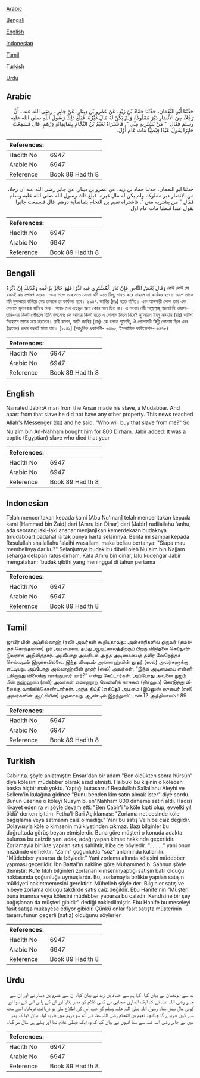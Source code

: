 [Arabic](#arabic)

[Bengali](#bengali)

[English](#english)

[Indonesian](#indonesian)

[Tamil](#tamil)

[Turkish](#turkish)

[Urdu](#urdu)

## Arabic


<div dir="rtl" lang="ar" style={{fontSize:'larger',backgroundColor:'#f8f9fa',padding:20}}>
حَدَّثَنَا أَبُو النُّعْمَانِ، حَدَّثَنَا حَمَّادُ بْنُ زَيْدٍ، عَنْ عَمْرِو بْنِ دِينَارٍ، عَنْ جَابِرٍ ـ رضى الله عنه ـ أَنَّ رَجُلاً، مِنَ الأَنْصَارِ دَبَّرَ مَمْلُوكًا، وَلَمْ يَكُنْ لَهُ مَالٌ غَيْرُهُ، فَبَلَغَ ذَلِكَ رَسُولَ اللَّهِ صلى الله عليه وسلم فَقَالَ ‏ "‏ مَنْ يَشْتَرِيهِ مِنِّي ‏"‏‏.‏ فَاشْتَرَاهُ نُعَيْمُ بْنُ النَّحَّامِ بِثَمَانِمِائَةِ دِرْهَمٍ‏.‏ قَالَ فَسَمِعْتُ جَابِرًا يَقُولُ عَبْدًا قِبْطِيًّا مَاتَ عَامَ أَوَّلَ‏.‏
</div>
<div style={{backgroundColor:'#f8f9fa',padding:20, marginBottom: 10}}><table> <thead> <tr> <th>References:</th> <th></th> </tr> </thead> <tbody><tr><td>Hadith No</td><td>6947</td></tr><tr><td>Arabic No</td><td>6947</td></tr><tr><td>Reference</td><td>Book 89 Hadith 8</td></tr></tbody></table></div>


<div dir="rtl" lang="ar" style={{fontSize:'larger',backgroundColor:'#f8f9fa',padding:20}}>
حدثنا ابو النعمان، حدثنا حماد بن زيد، عن عمرو بن دينار، عن جابر رضى الله عنه ان رجلا، من الانصار دبر مملوكا، ولم يكن له مال غيره، فبلغ ذلك رسول الله صلى الله عليه وسلم فقال " من يشتريه مني ". فاشتراه نعيم بن النحام بثمانماية درهم. قال فسمعت جابرا يقول عبدا قبطيا مات عام اول
</div>
<div style={{backgroundColor:'#f8f9fa',padding:20, marginBottom: 10}}><table> <thead> <tr> <th>References:</th> <th></th> </tr> </thead> <tbody><tr><td>Hadith No</td><td>6947</td></tr><tr><td>Arabic No</td><td>6947</td></tr><tr><td>Reference</td><td>Book 89 Hadith 8</td></tr></tbody></table></div>

## Bengali


<div dir="ltr" lang="bn" style={{fontSize:'larger',backgroundColor:'#f8f9fa',padding:20}}>
وَقَالَ بَعْضُ النَّاسِ فَإِنْ نَذَرَ الْمُشْتَرِي فِيهِ نَذْرًا فَهُوَ جَائِزٌ بِزَعْمِهِ وَكَذَلِكَ إِنْ دَبَّرَهُ কেউ কেউ সে রকমই রায় পোষণ করেন। অন্য পক্ষে তার মতে ক্রেতা যদি এতে কিছু মানত করে তাহলে তা কার্যকর হবে। তদ্রূপ তাকে যদি মুদাব্বার বানিয়ে নেয় তাহলে তা কার্যকর হবে। ৬৯৪৭. জাবির (রাঃ) হতে বর্ণিত। এক আনসারী লোক তার এক গোলাম মুদাববার বানিয়ে দেয়। অথচ তার এছাড়া অন্য কোন মাল ছিল না। এ সংবাদ নবী সাল্লাল্লাহু আলাইহি ওয়াসাল্লাম-এর নিকট পৌঁছলে তিনি বললেনঃ কে আমার নিকট হতে এ গোলাম কিনে নিবে? নু‘আয়ম ইবনু নাহ্হাম (রাঃ) আটশ’ দিরহামে তাকে ক্রয় করলেন। রাবী বলেন, আমি জাবির (রাঃ)-কে বলতে শুনেছি, ঐ গোলামটি কিব্তী গোলাম ছিল এবং (ক্রয়ের) প্রথম বছরই মারা যায়। [২১৪১] (আধুনিক প্রকাশনী- ৬৪৬৫, ইসলামিক ফাউন্ডেশন- ৬৪৭৮)
</div>
<div style={{backgroundColor:'#f8f9fa',padding:20, marginBottom: 10}}><table> <thead> <tr> <th>References:</th> <th></th> </tr> </thead> <tbody><tr><td>Hadith No</td><td>6947</td></tr><tr><td>Arabic No</td><td>6947</td></tr><tr><td>Reference</td><td>Book 89 Hadith 8</td></tr></tbody></table></div>

## English


<div dir="ltr" lang="en" style={{fontSize:'larger',backgroundColor:'#f8f9fa',padding:20}}>
Narrated Jabir:A man from the Ansar made his slave, a Mudabbar. And apart from that slave he did not have any other property. This news reached Allah's Messenger (ﷺ) and he said, "Who will buy that slave from me?" So Nu'aim bin An-Nahham bought him for 800 Dirham. Jabir added: It was a coptic (Egyptian) slave who died that year
</div>
<div style={{backgroundColor:'#f8f9fa',padding:20, marginBottom: 10}}><table> <thead> <tr> <th>References:</th> <th></th> </tr> </thead> <tbody><tr><td>Hadith No</td><td>6947</td></tr><tr><td>Arabic No</td><td>6947</td></tr><tr><td>Reference</td><td>Book 89 Hadith 8</td></tr></tbody></table></div>

## Indonesian


<div dir="ltr" lang="id" style={{fontSize:'larger',backgroundColor:'#f8f9fa',padding:20}}>
Telah menceritakan kepada kami [Abu Nu'man] telah menceritakan kepada kami [Hammad bin Zaid] dari [Amru bin Dinar] dari [Jabir] radliallahu 'anhu, ada seorang laki-laki anshar menjanjikan kemerdekaan budaknya (mudabbar) padahal ia tak punya harta selainnya. Berita ini sampai kepada Rasulullah shallallahu 'alaihi wasallam, maka beliau bertanya: "Siapa mau membelinya dariku?" Selanjutnya budak itu dibeli oleh Nu'aim bin Najjam seharga delapan ratus dirham. Kata Amru bin dinar, lalu kudengar Jabir mengatakan; 'budak qibthi yang meninggal di tahun pertama
</div>
<div style={{backgroundColor:'#f8f9fa',padding:20, marginBottom: 10}}><table> <thead> <tr> <th>References:</th> <th></th> </tr> </thead> <tbody><tr><td>Hadith No</td><td>6947</td></tr><tr><td>Arabic No</td><td>6947</td></tr><tr><td>Reference</td><td>Book 89 Hadith 8</td></tr></tbody></table></div>

## Tamil


<div dir="ltr" lang="ta" style={{fontSize:'larger',backgroundColor:'#f8f9fa',padding:20}}>
ஜாபிர் பின் அப்தில்லாஹ் (ரலி) அவர்கள் கூறியதாவது: அன்சாரிகளில் ஒருவர் (தமக்குச் சொந்தமான) ஓர் அடிமையை தமது ஆயுட்காலத்திற்குப் பிறகு விடுதலை செய்துவிடுவதாக அறிவித்தார். அப்போது அவரிடம் அந்த அடிமையைத் தவிர வேறெந்தச் செல்வமும் இருக்கவில்லை. இந்த விஷயம் அல்லாஹ்வின் தூதர் (ஸல்) அவர்களுக்கு எட்டியது. அப்போது அல்லாஹ்வின் தூதர் (ஸல்) அவர்கள், “இந்த அடிமையை என்னிடமிருந்து விலைக்கு வாங்குபவர் யார்?” என்று கேட்டார்கள். அப்போது அவனை நுஐம் பின் நஹ்ஹாம் (ரலி) அவர்கள் எண்ணூறு வெள்ளிக் காசுகள் (திர்ஹம்) கொடுத்து விலைக்கு வாங்கிக்கொண்டார்கள். அந்த கிப்தீ (எகிப்து) அடிமை (இப்னுஸ் ஸுபைர் (ரலி) அவர்களின் ஆட்சியின்) முதலாவது ஆண்டில் இறந்துவிட்டான்.12 அத்தியாயம் : 89
</div>
<div style={{backgroundColor:'#f8f9fa',padding:20, marginBottom: 10}}><table> <thead> <tr> <th>References:</th> <th></th> </tr> </thead> <tbody><tr><td>Hadith No</td><td>6947</td></tr><tr><td>Arabic No</td><td>6947</td></tr><tr><td>Reference</td><td>Book 89 Hadith 8</td></tr></tbody></table></div>

## Turkish


<div dir="ltr" lang="tr" style={{fontSize:'larger',backgroundColor:'#f8f9fa',padding:20}}>
Cabir r.a. şöyle anlatmıştır: Ensar'dan bir adam "Ben öldükten sonra hürsün" diye kölesini müdebber olarak azad etmişti. Halbuki bu kişinin o köleden başka hiçbir malı yoktu. Yaptığı butasarruf Resulullah Sallallahu Aleyhi ve Sellem'in kulağına gidince "Bunu benden kim satın almak ister" diye sordu. Bunun üzerine o köleyi Nuaym b. en"Nahham 800 dirheme satın aldı. Hadisi rivayet eden ra vi şöyle devam etti: "Ben Cabir'i 'o köle kıpti olup, evvelki yıl öldü' derken işittim. Fethu'l-Bari Açıklaması: "Zorlama neticesinde köle bağışlama veya satmanın caiz olmadığı." Yani bu satış Ve hibe caiz değildir. Dolayısıyla köle o kimsenin mülkiyetinden çıkmaz. Bazı bilginler bu doğrultuda görüş beyan etmişlerdir. Buna göre müşteri o konuda adakta bulunsa bu caizdir yani adak, adağı yapan kimse hakkında geçerlidir. Zorlamayla birlikte yapılan satış sahihtir, hibe de böyledir. "........." yani onun nezdinde demektir. "Za'm" çoğunlukla "söz" anlamında kullanılır. "Müdebber yaparsa da böyledir." Yani zorlama altında kölesini müdebber yapması geçerlidir. İbn Battal'ın nakline göre Muhammed b. Sahnun şöyle demiştir: Kufe fıkıh bilginleri zorlanan kimseninyaptığı satışın batıl olduğu noktasında çoğunluğa uymuşlardır. Bu, zorlamayla birlikte yapılan satışın mülkiyeti nakletmemesini gerektirir. Mühelleb şöyle der: Bilginler satış ve hibeye zorlama olduğu takdirde satış caiz değildir. Ebu Hanife'nin "Müşteri buna inanırsa veya kölesini müdebber yaparsa bu caizdir. Kendisine bir şey bağışlanan da müşteri gibidir" dediği nakledilmiştir. Ebu Hanife bu meseleyi fasit satışa mukayese ediyor gibidir. Çünkü onlar fasit satışta müşterinin tasarrufunun geçerli (nafiz) olduğunu söylerler
</div>
<div style={{backgroundColor:'#f8f9fa',padding:20, marginBottom: 10}}><table> <thead> <tr> <th>References:</th> <th></th> </tr> </thead> <tbody><tr><td>Hadith No</td><td>6947</td></tr><tr><td>Arabic No</td><td>6947</td></tr><tr><td>Reference</td><td>Book 89 Hadith 8</td></tr></tbody></table></div>

## Urdu


<div dir="rtl" lang="ur" style={{fontSize:'larger',backgroundColor:'#f8f9fa',padding:20}}>
ہم سے ابونعمان نے بیان کیا، کہا ہم سے حماد بن زید نے بیان کیا، ان سے عمرو بن دینار نے اور ان سے جابر رضی اللہ عنہ نے کہ ایک انصاری صحابی نے کسی غلام کو مدبر بنایا اور ان کے پاس اس کے سوا اور کوئی مال نہیں تھا۔ رسول اللہ صلی اللہ علیہ وسلم کو جب اس کی اطلاع ملی تو دریافت فرمایا۔ اسے مجھ سے کون خریدے گا چنانچہ نعیم بن النحام رضی اللہ عنہ نے آٹھ سو درہم میں خرید لیا۔ بیان کیا کہ پھر میں نے جابر رضی اللہ عنہ سے سنا انہوں نے بیان کیا کہ وہ ایک قبطی غلام تھا اور پہلے ہی سال مر گیا۔
</div>
<div style={{backgroundColor:'#f8f9fa',padding:20, marginBottom: 10}}><table> <thead> <tr> <th>References:</th> <th></th> </tr> </thead> <tbody><tr><td>Hadith No</td><td>6947</td></tr><tr><td>Arabic No</td><td>6947</td></tr><tr><td>Reference</td><td>Book 89 Hadith 8</td></tr></tbody></table></div>